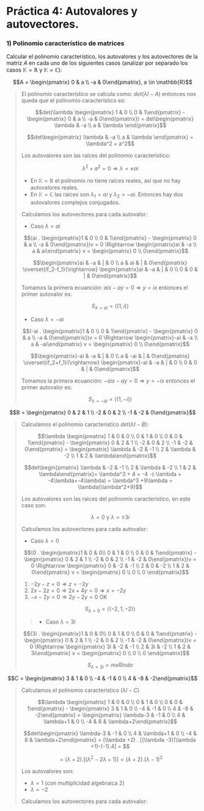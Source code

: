 # Práctica 4: Autovalores y autovectores.

### 1) Polinomio característico de matrices

Calcular el polinomio característico, los autovalores y los autovectores de la matriz $A$ en cada uno de los siguientes casos (analizar por separado los casos $\mathbb{K} = \mathbb{R}$ y $\mathbb{K} = \mathbb{C}$):

$$A = \begin{pmatrix} 0 & a \\
-a & 0\end{pmatrix}, a \in \mathbb{R}$$


> El polinomio característico se calcula como: $det(\lambda I-A)$ entonces nos queda que el polinomio característico es:
>
> $$det(\lambda \begin{pmatrix} 1 & 0 \\
0 & 1\end{pmatrix} - \begin{pmatrix} 0 & a \\
-a & 0\end{pmatrix}) = det\begin{pmatrix} \lambda & -a \\
a & \lambda \end{pmatrix}$$
>
> $$det\begin{pmatrix} \lambda & -a \\
a & \lambda \end{pmatrix} = \lambda^2 + a^2$$
>
> Los autovalores son las raíces del polinomio característico:
>
> $$\lambda^2 + a^2 = 0 \Rightarrow \lambda = \pm ai$$
>
> - En $\mathbb{K} = \mathbb{R}$ el polinomio no tiene raíces reales, así que no hay autovalores reales.
> - En $\mathbb{K} = \mathbb{C}$ las raices son $\lambda_1 = ai$ y $\lambda_2 = -ai$. Entonces hay dos autovalores complejos conjugados.
>
> Calculamos los autovectores para cada autovalor:
>
> - Caso $\lambda = ai$
> 
> $$(ai . \begin{pmatrix}1 & 0 \\ 
0 & 1\end{pmatrix} - \begin{pmatrix} 0 & a \\
-a & 0\end{pmatrix})v = 0 \Rightarrow \begin{pmatrix}ai & -a \\ 
a & ai\end{pmatrix} v = \begin{pmatrix} 0 \\
0\end{pmatrix}$$
>
> $$\begin{pmatrix}ai & -a & | & 0 \\ 
a & ai & | & 0\end{pmatrix} \overset{if_2-f_1}{\rightarrow} \begin{pmatrix}ai & -a & | & 0 \\ 
0 & 0 & | & 0\end{pmatrix}$$
>
> Tomamos la primera ecuanción: $aix -ay = 0 \Rightarrow y = ix$ entonces el primer autovalor es:
>
> $$S_{\lambda = ai} =  \langle (1, i) \rangle$$
>
> - Caso $\lambda = -ai$
> 
> $$(-ai . \begin{pmatrix}1 & 0 \\ 
0 & 1\end{pmatrix} - \begin{pmatrix} 0 & a \\
-a & 0\end{pmatrix})v = 0 \Rightarrow \begin{pmatrix}-ai & -a \\ 
a & -ai\end{pmatrix} v = \begin{pmatrix} 0 \\
0\end{pmatrix}$$
>
> $$\begin{pmatrix}-ai & -a & | & 0 \\ 
a & -ai & | & 0\end{pmatrix} \overset{if_2+f_1}{\rightarrow} \begin{pmatrix}-ai & -a & | & 0 \\ 
0 & 0 & | & 0\end{pmatrix}$$
>
> Tomamos la primera ecuanción: $-aix -ay = 0 \Rightarrow y = -ix$ entonces el primer autovalor es:
>
> $$S_{\lambda = -ai} =  \langle (1, -i) \rangle$$

$$B = \begin{pmatrix} 0 & 2 & 1 \\
-2 & 0 & 2 \\
-1 & -2 & 0\end{pmatrix}$$

> Calculamos el polinomio caracteristico $det(\lambda I - B)$:
>
> $$\lambda \begin{pmatrix} 1 & 0 & 0 \\
0 & 1 & 0 \\
0 & 0 & 1\end{pmatrix} - \begin{pmatrix} 0 & 2 & 1 \\
-2 & 0 & 2 \\
-1 & -2 & 0\end{pmatrix} = \begin{pmatrix} \lambda & -2 & -1 \\
2 & \lambda & -2 \\
1 & 2 & \lambda\end{pmatrix}$$
>
> $$det\begin{pmatrix} \lambda & -2 & -1 \\
2 & \lambda & -2 \\
1 & 2 & \lambda\end{pmatrix}= \lambda^3 + 4 + -4 -(-\lambda + -4\lambda+-4\lambda) = \lambda^3 +9\lambda = \lambda(\lambda^2+9)$$
>
> Los autovalores son las raices del polinomio característico, en este caso son:
>
> $$\lambda = 0 \text{ y } \lambda = \pm 3i$$
>
> Calculamos los autovectores para cada autovalor:
>
> - Caso $\lambda = 0$
> 
> $$(0 . \begin{pmatrix}1 & 0 & 0\\ 
0 & 1 & 0 \\
0 & 0 & 1\end{pmatrix} - \begin{pmatrix} 0 & 2 & 1 \\
-2 & 0 & 2 \\
-1 & -2 & 0\end{pmatrix})v = 0 \Rightarrow \begin{pmatrix} 0 & -2 & -1 \\
2 & 0 & -2 \\
1 & 2 & 0\end{pmatrix} v = \begin{pmatrix} 0 \\
0 \\
0 \end{pmatrix}$$
>
> 1. $-2y -z = 0 \Rightarrow z=-2y$
> 2. $2x-2z = 0 \Rightarrow 2x+4y = 0 \Rightarrow x = -2y$
> 3. $-x-2y = 0 \Rightarrow 2y-2y = 0$ OK
>
> $$S_{\lambda=0} = \langle(-2,1,-2) \rangle$$
>
> > - Caso $\lambda = 3i$
> 
> $$(3i . \begin{pmatrix}1 & 0 & 0\\ 
0 & 1 & 0 \\
0 & 0 & 1\end{pmatrix} - \begin{pmatrix} 0 & 2 & 1 \\
-2 & 0 & 2 \\
-1 & -2 & 0\end{pmatrix})v = 0 \Rightarrow \begin{pmatrix} 3i & -2 & -1 \\
2 & 3i & -2 \\
1 & 2 & 3i\end{pmatrix} v = \begin{pmatrix} 0 \\
0 \\
0 \end{pmatrix}$$
>
>
> $$S_{\lambda=3i} = meRindo$$

$$C = \begin{pmatrix} 3 & 1 & 0 \\
-4 & -1 & 0 \\
4 & -8 & -2\end{pmatrix}$$

> Calculamos el polinomio característico $(\lambda I - C)$
>
> $$\lambda \begin{pmatrix} 1 & 0 & 0 \\
0 & 1 & 0 \\
0 & 0 & 1\end{pmatrix} - \begin{pmatrix} 3 & 1 & 0 \\
-4 & -1 & 0 \\
4 & -8 & -2\end{pmatrix} = \begin{pmatrix} \lambda-3 & -1 & 0 \\
4 & \lambda+1 & 0 \\
-4 & 8 & \lambda+2\end{pmatrix}$$
>
> $$det\begin{pmatrix} \lambda-3 & -1 & 0 \\
4 & \lambda+1 & 0 \\
-4 & 8 & \lambda+2\end{pmatrix} = (\lambda +2) . [(\lambda -3)(\lambda +1)-(-1).4] = $$
>
> $$=(\lambda +2) . [(\lambda^2-2\lambda+1)] = (\lambda +2) . (\lambda -1)^2$$
>
> Los autovalores son:
>
> - $\lambda = 1$ (con multiplicidad algebraica 2)
> - $\lambda = -2$ 
>
> Calculamos los autovectores para cada autovalor:
